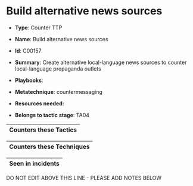 # Build alternative news sources

* **Type**: Counter TTP

* **Name**: Build alternative news sources

* **Id**: C00157

* **Summary**: Create alternative local-language news sources to counter local-language propaganda outlets

* **Playbooks**: 

* **Metatechnique**: countermessaging

* **Resources needed:** 

* **Belongs to tactic stage**: TA04


| Counters these Tactics |
| ---------------------- |



| Counters these Techniques |
| ------------------------- |



| Seen in incidents |
| ----------------- |


DO NOT EDIT ABOVE THIS LINE - PLEASE ADD NOTES BELOW